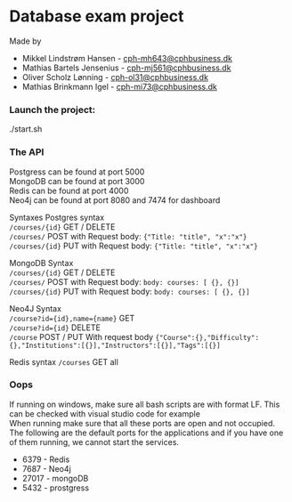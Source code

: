 # Database exam project

Made by
- Mikkel Lindstrøm Hansen - cph-mh643@cphbusiness.dk
- Mathias Bartels Jensenius - cph-mj561@cphbusiness.dk
- Oliver Scholz Lønning - cph-ol31@cphbusiness.dk
- Mathias Brinkmann Igel - cph-mi73@cphbusiness.dk

### Launch the project:

./start.sh  

### The API
Postgress can be found at port 5000  
MongoDB can be found at port 3000  
Redis can be found at port 4000  
Neo4j can be found at port 8080 and 7474 for dashboard  

Syntaxes
Postgres syntax  
``/courses/{id}`` GET / DELETE   
``/courses/`` POST with Request body: ``{"Title: "title", "x":"x"}``   
``/courses/{id}`` PUT with Request body: ``{"Title: "title", "x":"x"}``   

MongoDB Syntax  
``/courses/{id}`` GET / DELETE  
``/courses/`` POST with Request body: ``body: courses: [ {}, {}]``   
``/courses/{id}`` PUT with Request body: ``body: courses: [ {}, {}]``   

Neo4J Syntax  
``/course?id={id},name={name}`` GET  
``/course?id={id}`` DELETE  
``/course`` POST / PUT With request body ``{"Course":{},"Difficulty":{},"Institutions":[{}],"Instructors":[{}],"Tags":[{}]``

Redis syntax
``/courses`` GET all


### Oops
If running on windows, make sure all bash scripts are with format LF. This can be checked with visual studio code for example  
When running make sure that all these ports are open and not occupied. The following are the default ports for the applications and if you have one of them running, we cannot start the services.
- 6379 - Redis
- 7687 - Neo4j
- 27017 - mongoDB
- 5432 - prostgress
